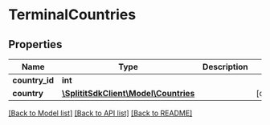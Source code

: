 # TerminalCountries

## Properties
Name | Type | Description | Notes
------------ | ------------- | ------------- | -------------
**country_id** | **int** |  | 
**country** | [**\SplititSdkClient\Model\Countries**](Countries.md) |  | [optional] 

[[Back to Model list]](../README.md#documentation-for-models) [[Back to API list]](../README.md#documentation-for-api-endpoints) [[Back to README]](../README.md)


